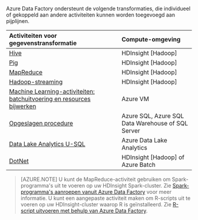 Azure Data Factory ondersteunt de volgende transformaties, die individueel of gekoppeld aan andere activiteiten kunnen worden toegevoegd aan pijplijnen.

Activiteiten voor gegevenstransformatie |  Compute-omgeving 
:----------------------- | :--------------------
[Hive](../articles/data-factory/data-factory-hive-activity.md) | HDInsight [Hadoop] 
[Pig](../articles/data-factory/data-factory-pig-activity.md) | HDInsight [Hadoop]  
[MapReduce](../articles/data-factory/data-factory-map-reduce.md) | HDInsight [Hadoop]  
[Hadoop-streaming](../articles/data-factory/data-factory-hadoop-streaming-activity.md) | HDInsight [Hadoop]
[Machine Learning-activiteiten: batchuitvoering en resources bijwerken](../articles/data-factory/data-factory-azure-ml-batch-execution-activity.md) | Azure VM 
[Opgeslagen procedure](../articles/data-factory/data-factory-stored-proc-activity.md) | Azure SQL, Azure SQL Data Warehouse of SQL Server |
[Data Lake Analytics U-SQL](../articles/data-factory/data-factory-usql-activity.md) | Azure Data Lake Analytics 
[DotNet](../articles/data-factory/data-factory-use-custom-activities.md) | HDInsight [Hadoop] of Azure Batch
   
> [AZURE.NOTE] 
> U kunt de MapReduce-activiteit gebruiken om Spark-programma's uit te voeren op uw HDInsight Spark-cluster. Zie [Spark-programma's aanroepen vanuit Azure Data Factory](../articles/data-factory/data-factory-spark.md) voor meer informatie.
> U kunt een aangepaste activiteit maken om R-scripts uit te voeren op uw HDInsight-cluster waarop R is geïnstalleerd. Zie [R-script uitvoeren met behulp van Azure Data Factory](https://github.com/Azure/Azure-DataFactory/tree/master/Samples/RunRScriptUsingADFSample).

<!--HONumber=Sep16_HO4-->


